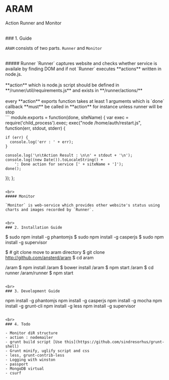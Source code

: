 # ARAM

Action Runner and Monitor

<br>
### 1. Guide

`ARAM` consists of two parts. `Runner` and `Monitor`

<br>
##### Runner
`Runner` captures website and checks whether service is availale by finding DOM and if not `Runner` executes **actions** written in node.js.
<br>
<br>
**action** which is node.js script should be defined in **/runner/util/requirements.js** and exists in **/runner/actions/**
<br>
<br>
every **action** exports function takes at least 1 arguments which is `done` callback **must** be called in **action** for instance unless runner will be stop
<br>
```
module.exports = function(done, siteName) {
  var exec = require('child_process').exec;
  exec("node /home/auth/restart.js", function(err, stdout, stderr) {
  
    if (err) {
      console.log('err : ' + err);
    }

    console.log('\n\tAction Result : \n\n' + stdout + '\n');
    console.log((new Date()).toLocaleString() +
		': Done action for service [' + siteName + ']');
    done();
  });
};
```

<br>
##### Monitor

`Monitor` is web-service which provides other website's status using charts and images recorded by `Runner`. 


<br>
### 2. Installation Guide

```
$ sudo npm install -g phantomjs
$ sudo npm install -g casperjs
$ sudo npm install -g supervisor

$ # git clone move to aram directory
$ git clone http://github.com/ansterd/aram
$ cd aram

/aram $ npm install
/aram $ bower install
/aram $ npm start
/aram $ cd runner
/aram/runner $ npm start
```

<br>
### 3. Development Guide

```
npm install -g phantomjs
npm install -g casperjs
npm install -g mocha
npm install -g grunt-cli
npm install -g less
npm install -g supervisor
```

<br>
### 4. Todo

- Monitor diR structure
- action : nodemailer
- grunt build script [Use this](https://github.com/sindresorhus/grunt-shell)
- Grunt minify, uglify script and css
- less, grunt-contrib-less
- Logging with winston
- passport
- MongoDB virtual
- csurf
